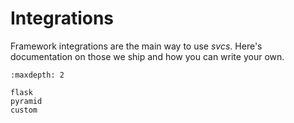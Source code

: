 # Integrations

Framework integrations are the main way to use *svcs*.
Here's documentation on those we ship and how you can write your own.

```{toctree}
:maxdepth: 2

flask
pyramid
custom
```
